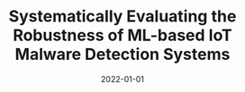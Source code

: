 ---
title: "Systematically Evaluating the Robustness of ML-based IoT Malware Detection Systems"
collection: publications
permalink: /publication/2022-01-01-Systematically-Evaluating-the-Robustness-of-ML-based-IoT-Malware-Detection-Systems
date: 2022-01-01
venue: 'In the proceedings of 25th International Symposium on Research in Attacks, Intrusions and Defenses, RAID 2022, Limassol, Cyprus, October 26-28, 2022'
paperurl: 'https://doi.org/10.1145/3545948.3545960'
citation: 'Ahmed Abusnaina,  Afsah Anwar,  Sultan Alshamrani,  Abdulrahman Alabduljabbar,  RhongHo Jang,  DaeHun Nyang,  David Mohaisen, Systematically Evaluating the Robustness of ML-based IoT Malware Detection Systems.&quot; In the proceedings of 25th International Symposium on Research in Attacks, Intrusions and Defenses, RAID, Limassol, Cyprus,  2022.'
---